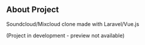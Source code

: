 ## About Project

Soundcloud/Mixcloud clone made with Laravel/Vue.js

(Project in development - preview not available)
